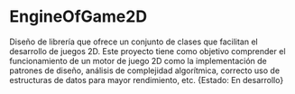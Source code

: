 # EngineOfGame2D
Diseño de librería que ofrece un conjunto de clases que facilitan el desarrollo de juegos 2D. Este proyecto tiene como objetivo comprender el funcionamiento de un motor de juego 2D como la implementación de patrones de diseño, análisis de complejidad algorítmica, correcto uso de estructuras de datos para mayor rendimiento, etc. {Estado: En desarrollo}
